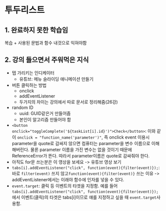 # 투두리스트 
## 1. 완료하지 못한 학습임
복습 + 사용된 문법과 함수 내것으로 익혀야함

## 2. 강의 들으면서 주워먹은 지식
- 탭 가리키는 인디케이터
	- 유튜브: 메뉴 슬라이딩 애니메이션 만들기
- 버튼 클릭하는 방법
	- onclick
	- addEventListener
	- 두가지의 차이는 강의에서 따로 문서로 정리해줌(26강)
- random ID
	- uuid: GUID같은거 만들어줌
	- 본인이 알고리즘 만들어야 함
- `<button onclick="toggleComplete('${taskList[i].id}')">Check</button>`: 이와 같이 `onclick = "function_name('parameter')"`, 즉 onclick event 이용시 parameter을 quote로 감싸지 않으면 컴퓨터는 parameter을 변수 이름으로 이해해버린다. 물론 parameter 이름을 가진 변수는 없을 것이기 때문에 ReferenceError가 뜬다. 따라서 parameter이름은 quote로 감싸줘야 한다.
- 아직도 for문 쓰는분은 이 영상을 보세요 -> 유튜브 영상 보기
- `tabs[i].addEventListener("click", function(event){filter(event)});`: 바로 `filter(event)` 쓰지 않고`function(event){filter(event)}` 쓰는 이유 -> addEventListener에서는 이래야 함수에 인자를 넣을 수 있다.
- `event.target`: 클릭 등 이벤트의 타겟을 지정함. 예를 들어 `tabs[i].addEventListener("click", function(event){filter(event)});`에서 이벤트(클릭)의 타겟은 tabs[i]이므로 얘를 지정하고 싶을 때 `event.target`사용함. 
